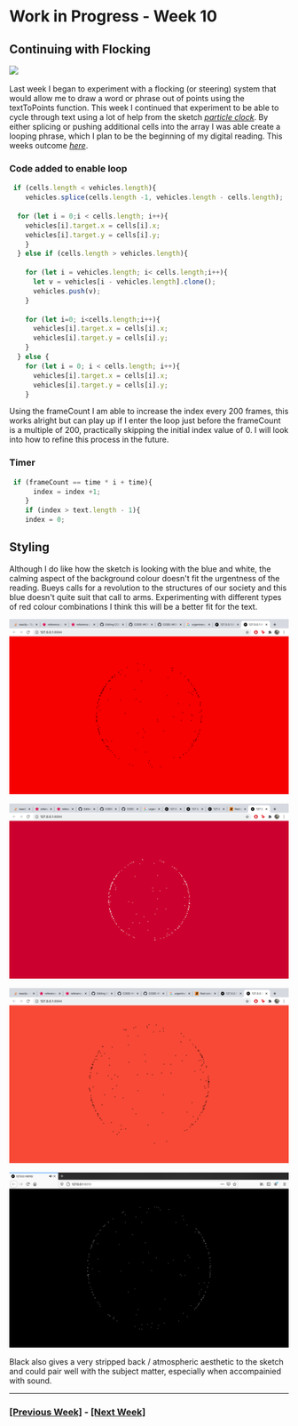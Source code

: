 # Work in Progress - Week 10 
## Continuing with Flocking
![](text2.gif)

Last week I began to experiment with a flocking (or steering) system that would allow me to draw a word or phrase out of points using the textToPoints function. This week I continued that experiment to be able to cycle through text using a lot of help from the sketch [*particle clock*](https://www.openprocessing.org/sketch/448956). By either splicing or pushing additional cells into the array I was able create a looping phrase, which I plan to be the beginning of my digital reading. This weeks outcome [*here*](https://fergarundel.github.io/CODE-WORDS/week_10/cells_5/).

### Code added to enable loop

``` javascript
 if (cells.length < vehicles.length){
    vehicles.splice(cells.length -1, vehicles.length - cells.length);
  
  for (let i = 0;i < cells.length; i++){
    vehicles[i].target.x = cells[i].x;
    vehicles[i].target.y = cells[i].y; 
    }
  } else if (cells.length > vehicles.length){
    
    for (let i = vehicles.length; i< cells.length;i++){
      let v = vehicles[i - vehicles.length].clone();
      vehicles.push(v);
    }
    
    for (let i=0; i<cells.length;i++){
      vehicles[i].target.x = cells[i].x;
      vehicles[i].target.y = cells[i].y;
    } 
  } else {
    for (let i = 0; i < cells.length; i++){
      vehicles[i].target.x = cells[i].x;
      vehicles[i].target.y = cells[i].y;
    }
```

Using the frameCount I am able to increase the index every 200 frames, this works alright but can play up if I enter the loop just before the frameCount is a multiple of 200, practically skipping the initial index value of 0. I will look into how to refine this process in the future.

### Timer

``` javascript
 if (frameCount == time * i + time){
      index = index +1;
    }
    if (index > text.length - 1){
    index = 0;  
```

## Styling 

Although I do like how the sketch is looking with the blue and white, the calming aspect of the background colour doesn't fit the urgentness of the reading. Bueys calls for a revolution to the structures of our society and this blue doesn't quite suit that call to arms. Experimenting with different types of red colour combinations I think this will be a better fit for the text. 

![](red1.png)

![](red2.png)

![](red3.png)

![](black.png)

Black also gives a very stripped back / atmospheric aesthetic to the sketch and could pair well with the subject matter, especially when accompainied with sound.

---

### [[Previous Week]](https://fergarundel.github.io/CODE-WORDS/week_09/) - [[Next Week]](https://fergarundel.github.io/CODE-WORDS/week_11/)

